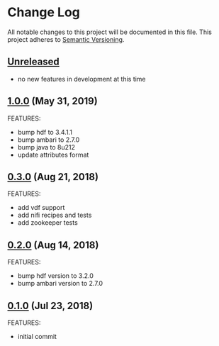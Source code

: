 # Change Log
All notable changes to this project will be documented in this file.
This project adheres to [Semantic Versioning](http://semver.org/).

## [Unreleased](unreleased)

- no new features in development at this time

## [1.0.0](https://github.com/hansohn/hdf-chef/compare/0.3.0...1.0.0) (May 31, 2019)

FEATURES:

- bump hdf to 3.4.1.1
- bump ambari to 2.7.0
- bump java to 8u212
- update attributes format

## [0.3.0](https://github.com/hansohn/hdf-chef/compare/0.2.0...0.3.0) (Aug 21, 2018)

FEATURES:

- add vdf support
- add nifi recipes and tests
- add zookeeper tests

## [0.2.0](https://github.com/hansohn/hdf-chef/compare/0.1.0...0.2.0) (Aug 14, 2018)

FEATURES:

- bump hdf version to 3.2.0
- bump ambari version to 2.7.0

## [0.1.0](https://github.com/hansohn/hdf-chef/compare/0.1.0...0.1.0) (Jul 23, 2018)

FEATURES:

- initial commit

